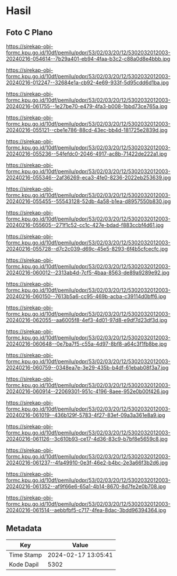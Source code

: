 # Hasil

## Foto C Plano

https://sirekap-obj-formc.kpu.go.id/10df/pemilu/pdpr/53/02/03/20/12/5302032012003-20240216-054614--7b29a401-eb94-4faa-b3c2-c88a0d8e4bbb.jpg

https://sirekap-obj-formc.kpu.go.id/10df/pemilu/pdpr/53/02/03/20/12/5302032012003-20240216-012247--32684e1a-cb92-4e69-933f-5d95cdd6d1ba.jpg

https://sirekap-obj-formc.kpu.go.id/10df/pemilu/pdpr/53/02/03/20/12/5302032012003-20240216-061755--1e27be70-e479-4fa3-b008-1bbd73ce765a.jpg

https://sirekap-obj-formc.kpu.go.id/10df/pemilu/pdpr/53/02/03/20/12/5302032012003-20240216-055121--cbe1e786-88cd-43ec-bb4d-181725e2839d.jpg

https://sirekap-obj-formc.kpu.go.id/10df/pemilu/pdpr/53/02/03/20/12/5302032012003-20240216-055236--54fefdc0-2046-4917-ac8b-71422de222a1.jpg

https://sirekap-obj-formc.kpu.go.id/10df/pemilu/pdpr/53/02/03/20/12/5302032012003-20240216-055346--2af36269-eca3-4fe0-8236-2022eb253639.jpg

https://sirekap-obj-formc.kpu.go.id/10df/pemilu/pdpr/53/02/03/20/12/5302032012003-20240216-055455--55543128-52db-4a58-b1ea-d8957550b830.jpg

https://sirekap-obj-formc.kpu.go.id/10df/pemilu/pdpr/53/02/03/20/12/5302032012003-20240216-055605--271f1c52-cc1c-427e-bdad-f883ccbf4d61.jpg

https://sirekap-obj-formc.kpu.go.id/10df/pemilu/pdpr/53/02/03/20/12/5302032012003-20240216-055728--d7c2c039-d69c-45e5-8293-6f4b5cfcecfc.jpg

https://sirekap-obj-formc.kpu.go.id/10df/pemilu/pdpr/53/02/03/20/12/5302032012003-20240216-060012--2313ab4d-7cf5-4baa-8563-de89a9289e92.jpg

https://sirekap-obj-formc.kpu.go.id/10df/pemilu/pdpr/53/02/03/20/12/5302032012003-20240216-060150--7613b5a6-cc95-469b-acba-c39114d0bff6.jpg

https://sirekap-obj-formc.kpu.go.id/10df/pemilu/pdpr/53/02/03/20/12/5302032012003-20240216-062055--aa6005f8-4ef3-4d01-97d8-e9df7d23df3d.jpg

https://sirekap-obj-formc.kpu.go.id/10df/pemilu/pdpr/53/02/03/20/12/5302032012003-20240216-060648--0e7ba7f5-c55a-4d97-8bf8-a64c3f1fb8be.jpg

https://sirekap-obj-formc.kpu.go.id/10df/pemilu/pdpr/53/02/03/20/12/5302032012003-20240216-060759--0348ea7e-3e29-435b-b4df-61ebab08f3a7.jpg

https://sirekap-obj-formc.kpu.go.id/10df/pemilu/pdpr/53/02/03/20/12/5302032012003-20240216-060914--22069301-951c-4196-8aee-952e0b00f426.jpg

https://sirekap-obj-formc.kpu.go.id/10df/pemilu/pdpr/53/02/03/20/12/5302032012003-20240216-061019--436b129f-5783-4f27-83ef-09a3a361e8a9.jpg

https://sirekap-obj-formc.kpu.go.id/10df/pemilu/pdpr/53/02/03/20/12/5302032012003-20240216-061126--3c610b93-ce17-4d36-83c9-b7bf8e5659c8.jpg

https://sirekap-obj-formc.kpu.go.id/10df/pemilu/pdpr/53/02/03/20/12/5302032012003-20240216-061237--4fa49910-0e3f-46e2-b4bc-2e3a66f3b2d6.jpg

https://sirekap-obj-formc.kpu.go.id/10df/pemilu/pdpr/53/02/03/20/12/5302032012003-20240216-061352--af9f66e6-65a1-4b14-8670-8d7fe2e0b708.jpg

https://sirekap-obj-formc.kpu.go.id/10df/pemilu/pdpr/53/02/03/20/12/5302032012003-20240216-061514--aebbfbf5-c717-4fea-8dac-3bdd96394364.jpg


## Metadata

| Key        | Value               |
| ---------- | ------------------- |
| Time Stamp | 2024-02-17 13:05:41 |
| Kode Dapil | 5302                |



